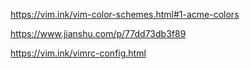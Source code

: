 https://vim.ink/vim-color-schemes.html#1-acme-colors

https://www.jianshu.com/p/77dd73db3f89


https://vim.ink/vimrc-config.html
